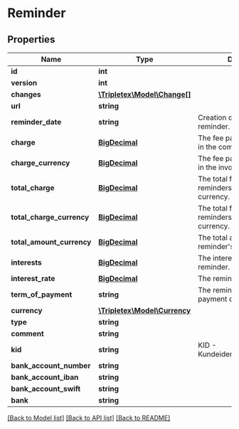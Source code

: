 # Reminder

## Properties
Name | Type | Description | Notes
------------ | ------------- | ------------- | -------------
**id** | **int** |  | [optional] 
**version** | **int** |  | [optional] 
**changes** | [**\Tripletex\Model\Change[]**](Change.md) |  | [optional] 
**url** | **string** |  | [optional] 
**reminder_date** | **string** | Creation date of the invoice reminder. | 
**charge** | [**BigDecimal**](BigDecimal.md) | The fee part of the reminder, in the company&#x27;s currency. | [optional] 
**charge_currency** | [**BigDecimal**](BigDecimal.md) | The fee part of the reminder, in the invoice currency. | [optional] 
**total_charge** | [**BigDecimal**](BigDecimal.md) | The total fee part of all reminders, in the company&#x27;s currency. | [optional] 
**total_charge_currency** | [**BigDecimal**](BigDecimal.md) | The total fee part of all reminders, in the invoice currency. | [optional] 
**total_amount_currency** | [**BigDecimal**](BigDecimal.md) | The total amount to pay in reminder&#x27;s currency. | [optional] 
**interests** | [**BigDecimal**](BigDecimal.md) | The interests part of the reminder. | [optional] 
**interest_rate** | [**BigDecimal**](BigDecimal.md) | The reminder interest rate. | [optional] 
**term_of_payment** | **string** | The reminder term of payment date. | 
**currency** | [**\Tripletex\Model\Currency**](Currency.md) |  | [optional] 
**type** | **string** |  | 
**comment** | **string** |  | [optional] 
**kid** | **string** | KID - Kundeidentifikasjonsnummer. | [optional] 
**bank_account_number** | **string** |  | [optional] 
**bank_account_iban** | **string** |  | [optional] 
**bank_account_swift** | **string** |  | [optional] 
**bank** | **string** |  | [optional] 

[[Back to Model list]](../README.md#documentation-for-models) [[Back to API list]](../README.md#documentation-for-api-endpoints) [[Back to README]](../README.md)

